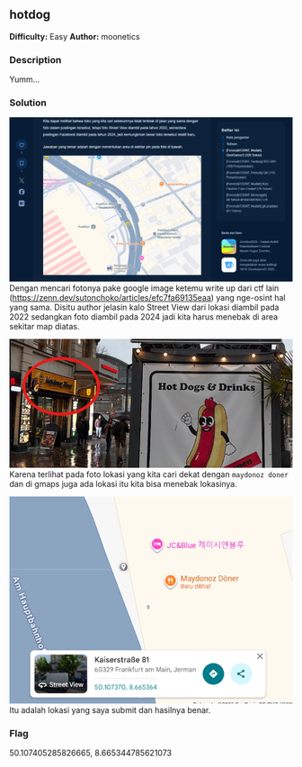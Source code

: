 ## hotdog
**Difficulty:** Easy
**Author:** moonetics

### Description
Yumm...

### Solution
![alt text](image-2.png)
Dengan mencari fotonya pake google image ketemu write up dari ctf lain (https://zenn.dev/sutonchoko/articles/efc7fa69135eaa) yang nge-osint hal yang sama. Disitu author jelasin kalo Street View dari lokasi diambil pada 2022 sedangkan foto diambil pada 2024 jadi kita harus menebak di area sekitar map diatas.

![alt text](image-1.png)
Karena terlihat pada foto lokasi yang kita cari dekat dengan `maydonoz doner` dan di gmaps juga ada lokasi itu kita bisa menebak lokasinya.

![alt text](image.png)
Itu adalah lokasi yang saya submit dan hasilnya benar. 

### Flag
50.107405285826665, 8.665344785621073
